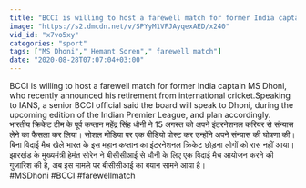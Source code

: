 ```yaml
---
title: "BCCI is willing to host a farewell match for former India captain MS Dhoni \u0935\u0928\u0907\u0902\u0921\u093f\u092f\u093e \u0939\u093f\u0902\u0926\u0940"
image: "https://s2.dmcdn.net/v/SPYyM1VFJAyqexAED/x240"
vid_id: "x7vo5xy"
categories: "sport"
tags: ["MS Dhoni"," Hemant Soren"," farewell match"]
date: "2020-08-28T07:07:04+03:00"
---
```

BCCI is willing to host a farewell match for former India captain MS Dhoni, who recently announced his retirement from international cricket.Speaking to IANS, a senior BCCI official said the board will speak to Dhoni, during the upcoming edition of the Indian Premier League, and plan accordingly.  <br>भारतीय क्रिकेट टीम के पूर्व कप्तान महेंद्र सिंह धौनी ने 15 अगस्त को अपने इंटरनेशनल करियर से संन्यास लेने का फैसला कर लिया। सोशल मीडिया पर एक वीडियो पोस्ट कर उन्होंने अपने संन्यास की घोषणा की। बिना विदाई मैच खेले भारत के इस महान कप्तान का इंटरनेशनल क्रिकेट छोड़ना लोगों को रास नहीं आया। झारखंड के मुख्यमंत्री हेमंत सोरेन ने बीसीसीआई से धौनी के लिए एक विदाई मैच आयोजन करने की गुजारिश की है, अब इस मामले पर बीसीसीआई का बयान सामने आया है।   <br>#MSDhoni  #BCCI #farewellmatch
